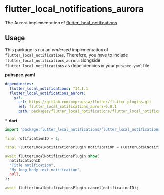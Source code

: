 # flutter_local_notifications_aurora

The Aurora implementation of [flutter_local_notifications](https://pub.dev/packages/flutter_local_notifications).

## Usage
This package is not an _endorsed_ implementation of `flutter_local_notifications`.
Therefore, you have to include `flutter_local_notifications_aurora` alongside `flutter_local_notifications` as dependencies in your `pubspec.yaml` file.

**pubspec.yaml**

```yaml
dependencies:
  flutter_local_notifications: ^14.1.1
  flutter_local_notifications_aurora:
    git:
      url: https://gitlab.com/omprussia/flutter/flutter-plugins.git
      ref: flutter_local_notifications_aurora-0.0.1
      path: packages/flutter_local_notifications/flutter_local_notifications_aurora
```

***.dart**

```dart
import 'package:flutter_local_notifications/flutter_local_notifications.dart';

final notificationID = 1;

final FlutterLocalNotificationsPlugin notification = FlutterLocalNotificationsPlugin();

await flutterLocalNotificationsPlugin.show(
  notificationID,
  "Title notification",
  "My long body text notification",
  null,
);

await flutterLocalNotificationsPlugin.cancel(notificationID);
```
